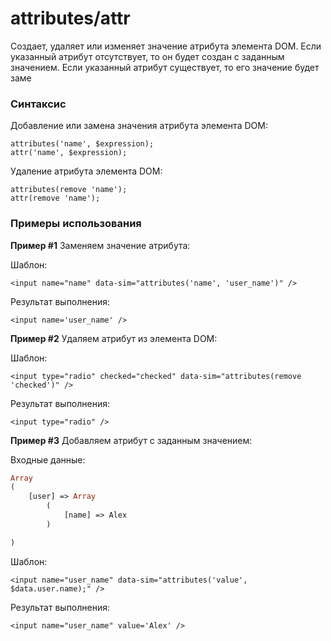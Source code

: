# attributes/attr

Создает, удаляет или изменяет значение атрибута элемента DOM. Если указанный атрибут отсутствует, то он будет создан с заданным значением. Если указанный атрибут существует, то его значение будет заме

### **Синтаксис**

Добавление или замена значения атрибута элемента DOM:

```text
attributes('name', $expression);
attr('name', $expression);
```

Удаление атрибута элемента DOM:

```text
attributes(remove 'name');
attr(remove 'name');
```



### Примеры использования

**Пример \#1** Заменяем значение атрибута:

Шаблон:

```markup
<input name="name" data-sim="attributes('name', 'user_name')" />​
```

Результат выполнения:

```markup
<input name='user_name' />​
```



**Пример \#2** Удаляем атрибут из элемента DOM:

Шаблон:

```markup
<input type="radio" checked="checked" data-sim="attributes(remove 'checked')" />​
```

Результат выполнения:

```markup
<input type="radio" />​
```



**Пример \#3** Добавляем атрибут с заданным значением:

Входные данные:

```php
Array
(
    [user] => Array
        (
            [name] => Alex
        )

)
```

Шаблон:

```markup
<input name="user_name" data-sim="attributes('value', $data.user.name);" />​
```

Результат выполнения:

```markup
<input name="user_name" value='Alex' />​
```

